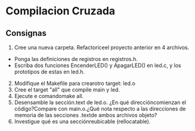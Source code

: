# Compilacion Cruzada

## Consignas

1. Cree una nueva carpeta. Refactoriceel proyecto anterior en 4 archivos.
- Ponga las definiciones de registros en registros.h.
- Escriba  dos  funciones  EncenderLED()  y  ApagarLED()  en  led.c,  y  los prototipos de estas en led.h.
2. Modifique el Makefile para crearotro target: led.o
3. Cree el target "all" que compile main y led.
4. Ejecute e comandomake all.
5. Desensamble la sección.text de led.o. ¿En    qué direccióncomienzan    el código?Compare    con    main.o.¿Qué  nota  respecto  a  las  direcciones  de  memoria  de  las  secciones .textde ambos archivos objeto?
6. Investigue qué es una secciónreubicable (rellocatable).
